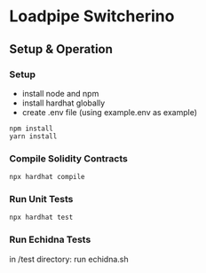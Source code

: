 # Loadpipe Switcherino

## Setup & Operation

### Setup
- install node and npm 
- install hardhat globally
- create .env file (using example.env as example)

```
npm install
yarn install
```

### Compile Solidity Contracts

```
npx hardhat compile
```


### Run Unit Tests

```
npx hardhat test
```

### Run Echidna Tests
in /test directory: run echidna.sh


```

```

